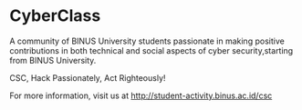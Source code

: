 # CyberClass
A community of BINUS University students passionate in making positive contributions in both technical and social aspects of cyber security,starting from BINUS University.

CSC, Hack Passionately, Act Righteously!

For more information, visit us at http://student-activity.binus.ac.id/csc
